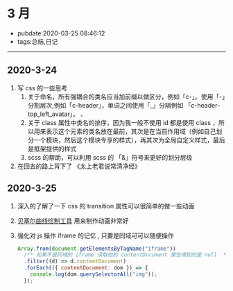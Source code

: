 # 3 月

- pubdate:2020-03-25 08:46:12
- tags:总结,日记

---

## 2020-3-24

1. 写 css 的一些思考
   1. 关于命名，所有强耦合的类名应当加前缀以做区分，例如「c-」。使用「-」分割层次,例如「c-header」，单词之间使用「\_」分隔例如 「c-header-top_left_avatar」。 、
   2. 关于 class 属性中类名的排序，因为我一般不使用 id 都是使用 class ，所以用来表示这个元素的类名放在最前，其次是在当前作用域（例如自己划分一个模块，然后这个模块专享的样式），再其次为全局自定义样式，最后是框架提供的样式
   3. scss 的帮助，可以利用 scss 的 「&」符号来更好的划分层级
2. 在回去的路上背下了 《太上老君说常清净经》

## 2020-3-25

1. 深入的了解了一下 css 的 transition 属性可以很简单的做一些动画
2. [贝塞尔曲线绘制工具](https://cubic-bezier.com/) 用来制作动画非常好
3. 强化对 js 操作 iframe 的记忆 , 只要是同域可可以随便操作

   ```javascript
   Array.from(document.getElementsByTagName("iframe"))
     /** 如果不是同域的 iframe 读取他的 contentDocument 属性得到的是 null  */
     .filter((d) => d.contentDocument)
     .forEach(({ contentDocument: dom }) => {
       console.log(dom.querySelectorAll("img"));
     });
   ```
